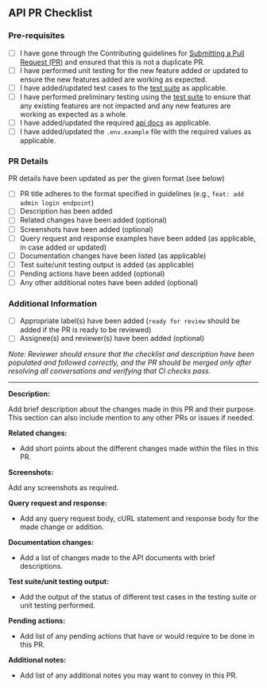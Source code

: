 ## API PR Checklist

### Pre-requisites

- [ ] I have gone through the Contributing guidelines for [Submitting a Pull Request (PR)](https://github.com/OsmosysSoftware/osmo-x/blob/main/CONTRIBUTING.md#-submitting-a-pull-request-pr) and ensured that this is not a duplicate PR.
- [ ] I have performed unit testing for the new feature added or updated to ensure the new features added are working as expected.
- [ ] I have added/updated test cases to the [test suite](https://github.com/OsmosysSoftware/osmo-x/blob/main/apps/api/OsmoX.postman_collection.json) as applicable.
- [ ] I have performed preliminary testing using the [test suite](https://github.com/OsmosysSoftware/osmo-x/blob/main/apps/api/OsmoX.postman_collection.json) to ensure that any existing features are not impacted and any new features are working as expected as a whole.
- [ ] I have added/updated the required [api docs](https://github.com/OsmosysSoftware/osmo-x/tree/main/apps/api/docs) as applicable.
- [ ] I have added/updated the `.env.example` file with the required values as applicable.

### PR Details

PR details have been updated as per the given format (see below)

- [ ] PR title adheres to the format specified in guidelines (e.g., `feat: add admin login endpoint`)
- [ ] Description has been added
- [ ] Related changes have been added (optional)
- [ ] Screenshots have been added (optional)
- [ ] Query request and response examples have been added (as applicable, in case added or updated)
- [ ] Documentation changes have been listed (as applicable)
- [ ] Test suite/unit testing output is added (as applicable)
- [ ] Pending actions have been added (optional)
- [ ] Any other additional notes have been added (optional)

### Additional Information

- [ ] Appropriate label(s) have been added (`ready for review` should be added if the PR is ready to be reviewed)
- [ ] Assignee(s) and reviewer(s) have been added (optional)

_Note: Reviewer should ensure that the checklist and description have been populated and followed correctly, and the PR should be merged only after resolving all conversations and verifying that CI checks pass._

---

**Description:**

Add brief description about the changes made in this PR and their purpose. This section can also include mention to any other PRs or issues if needed.

**Related changes:**

- Add short points about the different changes made within the files in this PR.

**Screenshots:**

Add any screenshots as required.

**Query request and response:**

- Add any query request body, cURL statement and response body for the made change or addition.

**Documentation changes:**

- Add a list of changes made to the API documents with brief descriptions.

**Test suite/unit testing output:**

- Add the output of the status of different test cases in the testing suite or unit testing performed.

**Pending actions:**

- Add list of any pending actions that have or would require to be done in this PR.

**Additional notes:**

- Add list of any additional notes you may want to convey in this PR.
